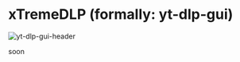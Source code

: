 # xTremeDLP (formally: yt-dlp-gui)
![yt-dlp-gui-header](https://github.com/TheGlowEk/yt-dlp-gui/blob/main/yt-dlp.png)


soon
